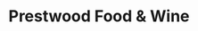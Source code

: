 ---
title: "Prestwood Food & Wine"
url: /great-missenden/prestwood-food-und-wine/
shop: Lebensmittel
---